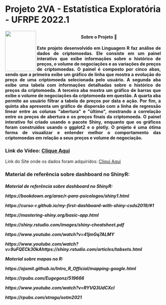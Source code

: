 # Projeto 2VA - Estatística Exploratória - UFRPE 2022.1  
<img align="left" src="https://upload.wikimedia.org/wikipedia/commons/8/83/Bras%C3%A3o_UFRPE.png" width="100" height="130">

 ## <h4 Align="center"> Sobre o Projeto :eyes: </h4>
 
 
<h4 Align="justify">
Este projeto desenvolvido em Linguagem R faz análise de dados de criptomoedas. Ele consiste em um painel 
interativo que exibe informações sobre o histórico de preços, o volume de negociações e as variações de preços de criptomoedas.
O painel é composto por cinco abas, sendo que a primeira exibe um gráfico de linha que mostra a evolução do preço de uma criptomoeda 
selecionada pelo usuário. A segunda aba exibe uma tabela com informações detalhadas sobre o histórico de preços da criptomoeda. 
A terceira aba mostra um gráfico de barras que exibe o volume de negociações da criptomoeda em questão.
A quarta aba permite ao usuário filtrar a tabela de preços por data e ação. Por fim, a quinta aba apresenta um gráfico de 
dispersão com a linha de regressão linear entre as colunas "abertura" e "último", mostrando a correlação entre os 
preços de abertura e os preços finais da criptomoeda.
O painel interativo foi criado usando o pacote Shiny, enquanto que os gráficos foram construídos usando o 
ggplot2 e o plotly. O projeto é uma ótima forma de visualizar e entender melhor o comportamento das criptomoedas 
em relação a seus preços e volume de negociação.

</h4>
<h3><p>Link do Vídeo:  
<a href="">Clique Aqui</a></p></h3>
<p>Link do Site onde os dados foram adquiridos:
<a href="https://www.investing.com/">Cliqui Aqui</a></h3>
<h3 Align="left">Material de referência sobre dashboard no ShinyR:</h3>
<h5 Align="justify">
<p>Material de referência sobre dashboard no ShinyR:<p>
<p>https://bookdown.org/arae/r-para-psicologos/shiny1.html
<p>https://curso-r.github.io/my-first-dashboard-with-shiny-csds2019/#1
<p>https://mastering-shiny.org/basic-app.html
<p>https://shiny.rstudio.com/images/shiny-cheatsheet.pdf
<p>https://www.youtube.com/watch?v=41jmGq7ALMY
<p>https://www.youtube.com/watch?v=9uFQECk30kAhttps://shiny.rstudio.com/articles/tabsets.html

<p>Material sobre mapas no R:
<p>https://ajsmit.github.io/Intro_R_Official/mapping-google.html
<p>https://rpubs.com/Eugegonz/519666
<p>https://www.youtube.com/watch?v=RYVQ3UdCXcI
<p>https://rpubs.com/stragu/sotm2021
</h5>
